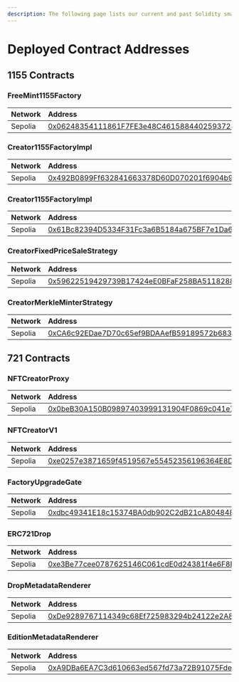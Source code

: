 ```yaml
---
description: The following page lists our current and past Solidity smart contracts.
---
```


# Deployed Contract Addresses

## 1155 Contracts

### FreeMint1155Factory

| Network | Address |
| :--- | :--- |
| Sepolia | [0x06248354111861F7FE3e48C46158844025937283](https://sepolia.etherscan.io/address/0x06248354111861F7FE3e48C46158844025937283) |

### Creator1155FactoryImpl

| Network | Address |
| :--- | :--- |
| Sepolia | [0x492B0899Ff632841663378D60D070201f6904b92](https://sepolia.etherscan.io/address/0x492B0899Ff632841663378D60D070201f6904b92) |

### Creator1155FactoryImpl

| Network | Address |
| :--- | :--- |
| Sepolia | [0x61Bc82394D5334F31Fc3a6B5184a675BF7e1Da66](https://sepolia.etherscan.io/address/0x61Bc82394D5334F31Fc3a6B5184a675BF7e1Da66) |

### CreatorFixedPriceSaleStrategy

| Network | Address |
| :--- | :--- |
| Sepolia | [0x59622519429739B17424eE0BFaF258BA51182885](https://sepolia.etherscan.io/address/0x59622519429739B17424eE0BFaF258BA51182885) |

### CreatorMerkleMinterStrategy

| Network | Address |
| :--- | :--- |
| Sepolia | [0xCA6c92EDae7D70c65ef9BDAAefB59189572b6831](https://sepolia.etherscan.io/address/0xCA6c92EDae7D70c65ef9BDAAefB59189572b6831) |

## 721 Contracts

### NFTCreatorProxy

| Network | Address |
| :--- | :--- |
| Sepolia | [0x0beB30A150B09897403999131904F0869c041e79](https://sepolia.etherscan.io/address/0x0beB30A150B09897403999131904F0869c041e79) |

### NFTCreatorV1

| Network | Address |
| :--- | :--- |
| Sepolia | [0xe0257e3871659f4519567e55452356196364E8DA](https://sepolia.etherscan.io/address/0xe0257e3871659f4519567e55452356196364E8DA) |

### FactoryUpgradeGate

| Network | Address |
| :--- | :--- |
| Sepolia | [0xdbc49341E18c15374BA0db902C2dB21cA804848B](https://sepolia.etherscan.io/address/0xdbc49341E18c15374BA0db902C2dB21cA804848B) |

### ERC721Drop

| Network | Address |
| :--- | :--- |
| Sepolia | [0xe3Be77cee0787625146C061cdE0d24381f4e6F8E](https://sepolia.etherscan.io/address/0xe3Be77cee0787625146C061cdE0d24381f4e6F8E) |

### DropMetadataRenderer

| Network | Address |
| :--- | :--- |
| Sepolia | [0xDe9289767114349c68Ef725983294b24122e2A84](https://sepolia.etherscan.io/address/0xDe9289767114349c68Ef725983294b24122e2A84) |

### EditionMetadataRenderer

| Network | Address |
| :--- | :--- |
| Sepolia | [0xA9DBa6EA7C3d610663ed567fd73a72B91075FdeA](https://sepolia.etherscan.io/address/0xA9DBa6EA7C3d610663ed567fd73a72B91075FdeA) |